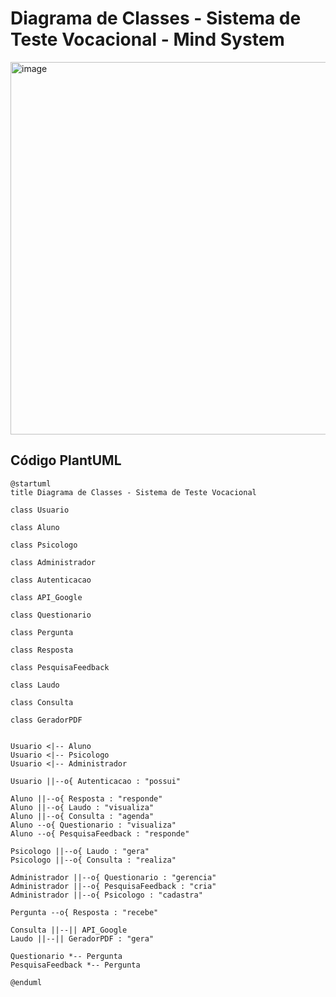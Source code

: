 # Diagrama de Classes - Sistema de Teste Vocacional - Mind System

<img width="807" height="596" alt="image" src="https://github.com/user-attachments/assets/3a04d53c-7ed0-4184-be8f-f5faa1ba36f9" />

## Código PlantUML
```plantuml
@startuml
title Diagrama de Classes - Sistema de Teste Vocacional

class Usuario

class Aluno

class Psicologo

class Administrador

class Autenticacao

class API_Google

class Questionario

class Pergunta

class Resposta

class PesquisaFeedback

class Laudo

class Consulta

class GeradorPDF


Usuario <|-- Aluno
Usuario <|-- Psicologo
Usuario <|-- Administrador

Usuario ||--o{ Autenticacao : "possui"

Aluno ||--o{ Resposta : "responde"
Aluno ||--o{ Laudo : "visualiza"
Aluno ||--o{ Consulta : "agenda"
Aluno --o{ Questionario : "visualiza"
Aluno --o{ PesquisaFeedback : "responde"

Psicologo ||--o{ Laudo : "gera"
Psicologo ||--o{ Consulta : "realiza"

Administrador ||--o{ Questionario : "gerencia"
Administrador ||--o{ PesquisaFeedback : "cria"
Administrador ||--o{ Psicologo : "cadastra"

Pergunta --o{ Resposta : "recebe"

Consulta ||--|| API_Google
Laudo ||--|| GeradorPDF : "gera"

Questionario *-- Pergunta
PesquisaFeedback *-- Pergunta

@enduml
```
